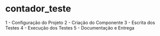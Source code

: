 # contador_teste
1 - Configuração do Projeto 2 - Criação do Componente 3 - Escrita dos Testes 4 - Execução dos Testes 5 - Documentação e Entrega

